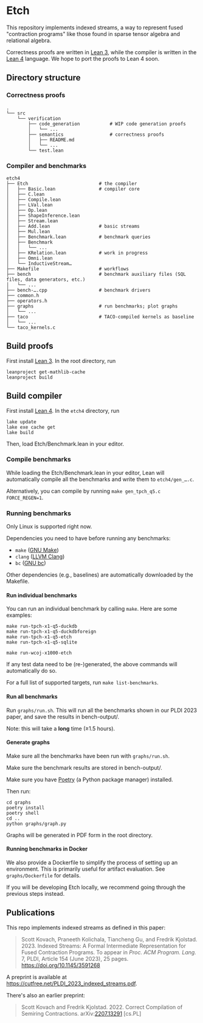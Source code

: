 # Etch

This repository implements indexed streams, a way to represent fused
"contraction programs" like those found in sparse tensor algebra and relational
algebra.

Correctness proofs are written in [Lean 3][lean3], while the compiler is
written in the [Lean 4][lean4] language. We hope to port the proofs to Lean 4
soon.

[lean3]: https://github.com/leanprover-community/lean
[lean4]: https://github.com/leanprover/lean4

## Directory structure

### Correctness proofs

```
.
└── src
    └── verification
        ├── code_generation           # WIP code generation proofs
        │   └── ...
        ├── semantics                 # correctness proofs
        │   ├── README.md
        │   └── ...
        └── test.lean
```

### Compiler and benchmarks

```
etch4
├── Etch                          # the compiler
│   ├── Basic.lean                # compiler core
│   ├── C.lean
│   ├── Compile.lean
│   ├── LVal.lean
│   ├── Op.lean
│   ├── ShapeInference.lean
│   ├── Stream.lean
│   ├── Add.lean                  # basic streams
│   ├── Mul.lean
│   ├── Benchmark.lean            # benchmark queries
│   ├── Benchmark
│   │   └── ...
│   ├── KRelation.lean            # work in progress
│   ├── Omni.lean
│   └── InductiveStream…
├── Makefile                      # workflows
├── bench                         # benchmark auxiliary files (SQL files, data generators, etc.)
│   └── ...
├── bench-….cpp                   # benchmark drivers
├── common.h
├── operators.h
├── graphs                        # run benchmarks; plot graphs
│   └── ...
├── taco                          # TACO-compiled kernels as baseline
│   └── ...
└── taco_kernels.c
```

## Build proofs

First install [Lean 3](https://leanprover-community.github.io/get_started.html).
In the root directory, run
```
leanproject get-mathlib-cache
leanproject build
```

## Build compiler

First install [Lean 4](https://leanprover.github.io/lean4/doc/quickstart.html).
In the `etch4` directory, run
```
lake update
lake exe cache get
lake build
```
Then, load Etch/Benchmark.lean in your editor.

### Compile benchmarks

While loading the Etch/Benchmark.lean in your editor, Lean will automatically
compile all the benchmarks and write them to `etch4/gen_….c`.

Alternatively, you can compile by running `make gen_tpch_q5.c FORCE_REGEN=1`.

### Running benchmarks

Only Linux is supported right now.

Dependencies you need to have before running any benchmarks:
* `make` ([GNU Make](https://www.gnu.org/software/make/))
* `clang` ([LLVM Clang](https://clang.llvm.org/))
* `bc` ([GNU bc](https://www.gnu.org/software/bc/))

Other dependencies (e.g., baselines) are automatically downloaded by the
Makefile.

#### Run individual benchmarks

You can run an individual benchmark by calling `make`. Here are some examples:
```
make run-tpch-x1-q5-duckdb
make run-tpch-x1-q5-duckdbforeign
make run-tpch-x1-q5-etch
make run-tpch-x1-q5-sqlite

make run-wcoj-x1000-etch
```

If any test data need to be (re-)generated, the above commands will
automatically do so.

For a full list of supported targets, run `make list-benchmarks`.

#### Run all benchmarks

Run `graphs/run.sh`.
This will run all the benchmarks shown in our PLDI 2023 paper, and save the
results in bench-output/.

Note: this will take a **long** time (≥1.5 hours).

#### Generate graphs

Make sure all the benchmarks have been run with `graphs/run.sh`.

Make sure the benchmark results are stored in bench-output/.

Make sure you have [Poetry](https://python-poetry.org/) (a Python package
manager) installed.

Then run:
```
cd graphs
poetry install
poetry shell
cd ..
python graphs/graph.py
```

Graphs will be generated in PDF form in the root directory.

#### Running benchmarks in Docker

We also provide a Dockerfile to simplify the process of setting up an
environment. This is primarily useful for artifact evaluation. See
`graphs/Dockerfile` for details.

If you will be developing Etch locally, we recommend going through the previous
steps instead.

## Publications

This repo implements indexed streams as defined in this paper:

> Scott Kovach, Praneeth Kolichala, Tiancheng Gu, and Fredrik Kjolstad. 2023.
> Indexed Streams: A Formal Intermediate Representation for Fused Contraction
> Programs. To appear in <em><cite>Proc. ACM Program. Lang.</cite></em> 7,
> PLDI, Article 154 (June 2023), 25 pages. https://doi.org/10.1145/3591268

A preprint is available at https://cutfree.net/PLDI_2023_indexed_streams.pdf.

There's also an earlier preprint:

> Scott Kovach and Fredrik Kjolstad. 2022. Correct Compilation of Semiring
> Contractions. arXiv:[2207.13291](https://arxiv.org/abs/2207.13291) [cs.PL]
